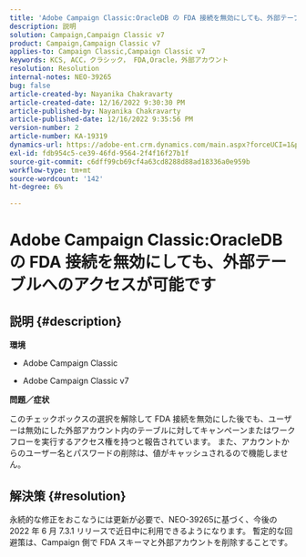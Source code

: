 ```yaml
---
title: 'Adobe Campaign Classic:OracleDB の FDA 接続を無効にしても、外部テーブルへのアクセスが許可されます'
description: 説明
solution: Campaign,Campaign Classic v7
product: Campaign,Campaign Classic v7
applies-to: Campaign Classic,Campaign Classic v7
keywords: KCS, ACC，クラシック， FDA,Oracle，外部アカウント
resolution: Resolution
internal-notes: NEO-39265
bug: false
article-created-by: Nayanika Chakravarty
article-created-date: 12/16/2022 9:30:30 PM
article-published-by: Nayanika Chakravarty
article-published-date: 12/16/2022 9:35:56 PM
version-number: 2
article-number: KA-19319
dynamics-url: https://adobe-ent.crm.dynamics.com/main.aspx?forceUCI=1&pagetype=entityrecord&etn=knowledgearticle&id=1119dbd7-887d-ed11-81ac-6045bd006079
exl-id: fdb954c5-ce39-46fd-9564-2f4f16f27b1f
source-git-commit: c6dff99cb69cf4a63cd8288d88ad18336a0e959b
workflow-type: tm+mt
source-wordcount: '142'
ht-degree: 6%

---
```


# Adobe Campaign Classic:OracleDB の FDA 接続を無効にしても、外部テーブルへのアクセスが可能です

## 説明 {#description}


<b>環境</b>

- Adobe Campaign Classic

- Adobe Campaign Classic v7

<b>問題／症状</b>

このチェックボックスの選択を解除して FDA 接続を無効にした後でも、ユーザーは無効にした外部アカウント内のテーブルに対してキャンペーンまたはワークフローを実行するアクセス権を持つと報告されています。 また、アカウントからのユーザー名とパスワードの削除は、値がキャッシュされるので機能しません。






## 解決策 {#resolution}


永続的な修正をおこなうには更新が必要で、NEO-39265に基づく、今後の 2022 年 6 月 7.3.1 リリースで近日中に利用できるようになります。 暫定的な回避策は、Campaign 側で FDA スキーマと外部アカウントを削除することです。
